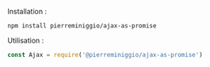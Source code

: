 Installation :
```
npm install pierreminiggio/ajax-as-promise
```

Utilisation : 
```javascript
const Ajax = require('@pierreminiggio/ajax-as-promise')
```
